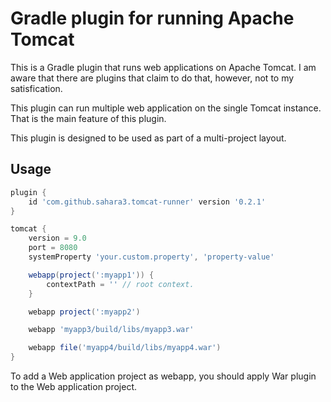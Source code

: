Gradle plugin for running Apache Tomcat
=======================================

This is a Gradle plugin that runs web applications on Apache Tomcat.
I am aware that there are plugins that claim to do that, however, not
to my satisfication.

This plugin can run multiple web application on the single Tomcat
instance. That is the main feature of this plugin.

This plugin is designed to be used as part of a multi-project layout.

Usage
-----

```gradle
plugin {
    id 'com.github.sahara3.tomcat-runner' version '0.2.1'
}

tomcat {
    version = 9.0
    port = 8080
    systemProperty 'your.custom.property', 'property-value'

    webapp(project(':myapp1')) {
        contextPath = '' // root context.
    }

    webapp project(':myapp2')

    webapp 'myapp3/build/libs/myapp3.war'

    webapp file('myapp4/build/libs/myapp4.war')
}
```

To add a Web application project as webapp, you should apply War
plugin to the Web application project.
